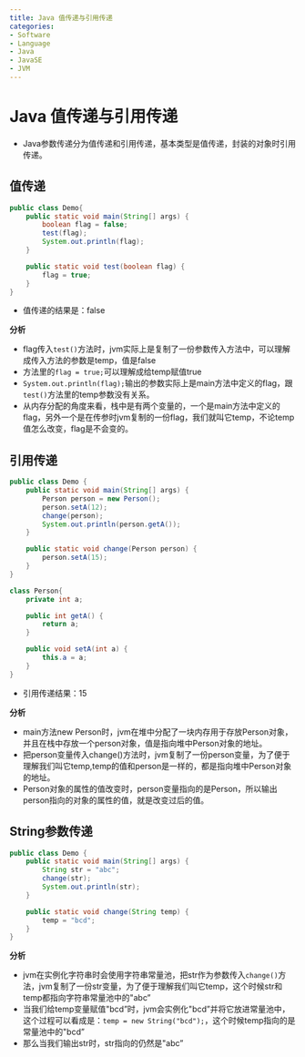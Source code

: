 ```yaml
---
title: Java 值传递与引用传递
categories:
- Software
- Language
- Java
- JavaSE
- JVM
---
```

# Java 值传递与引用传递

-   Java参数传递分为值传递和引用传递，基本类型是值传递，封装的对象时引用传递。

## 值传递

```java
public class Demo{
    public static void main(String[] args) {
        boolean flag = false;
        test(flag);
        System.out.println(flag);
    }

    public static void test(boolean flag) {
        flag = true;
    }
}
```

- 值传递的结果是：false

**分析**

- flag传入`test()`方法时，jvm实际上是复制了一份参数传入方法中，可以理解成传入方法的参数是temp，值是false
- 方法里的`flag = true;`可以理解成给temp赋值true
- `System.out.println(flag);`输出的参数实际上是main方法中定义的flag，跟`test()`方法里的temp参数没有关系。
- 从内存分配的角度来看，栈中是有两个变量的，一个是main方法中定义的flag，另外一个是在传参时jvm复制的一份flag，我们就叫它temp，不论temp值怎么改变，flag是不会变的。

## 引用传递

```java
public class Demo {
    public static void main(String[] args) {
        Person person = new Person();
        person.setA(12);
        change(person);
        System.out.println(person.getA());
    }

    public static void change(Person person) {
        person.setA(15);
    }
}

class Person{
    private int a;

    public int getA() {
        return a;
    }

    public void setA(int a) {
        this.a = a;
    }
}
```

- 引用传递结果：15

**分析**

- main方法new Person时，jvm在堆中分配了一块内存用于存放Person对象，并且在栈中存放一个person对象，值是指向堆中Person对象的地址。
- 把person变量传入change()方法时，jvm复制了一份person变量，为了便于理解我们叫它temp,temp的值和person是一样的，都是指向堆中Person对象的地址。
- Person对象的属性的值改变时，person变量指向的是Person，所以输出person指向的对象的属性的值，就是改变过后的值。

## String参数传递

```java
public class Demo {
    public static void main(String[] args) {
        String str = "abc";
        change(str);
        System.out.println(str);
    }

    public static void change(String temp) {
        temp = "bcd";
    }
}
```

**分析**

- jvm在实例化字符串时会使用字符串常量池，把str作为参数传入`change()`方法，jvm复制了一份str变量，为了便于理解我们叫它temp，这个时候str和temp都指向字符串常量池中的"abc”
- 当我们给temp变量赋值"bcd”时，jvm会实例化"bcd”并将它放进常量池中，这个过程可以看成是：`temp = new String("bcd");`，这个时候temp指向的是常量池中的"bcd”
- 那么当我们输出str时，str指向的仍然是"abc”